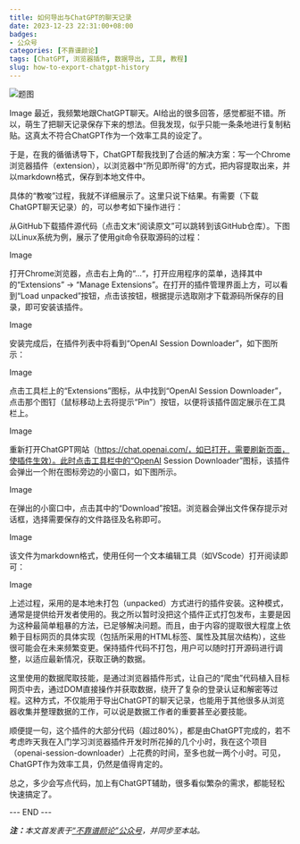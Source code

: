 ```yaml
---
title: 如何导出与ChatGPT的聊天记录
date: 2023-12-23 22:31:00+08:00
badges:
- 公众号
categories: [不靠谱颜论]
tags: [ChatGPT, 浏览器插件, 数据导出, 工具, 教程]
slug: how-to-export-chatgpt-history
---
```


<div class="p-3 text-center">
  <img class="img-fluid" src="/images/2023/1223/01.png" alt="题图" style="max-width:640px">
</div>

Image
最近，我频繁地跟ChatGPT聊天。AI给出的很多回答，感觉都挺不错。所以，萌生了把聊天记录保存下来的想法。但我发现，似乎只能一条条地进行复制粘贴。这真太不符合ChatGPT作为一个效率工具的设定了。

于是，在我的循循诱导下，ChatGPT帮我找到了合适的解决方案：写一个Chrome浏览器插件（extension），以浏览器中“所见即所得”的方式，把内容提取出来，并以markdown格式，保存到本地文件中。

具体的“教唆”过程，我就不详细展示了。这里只说下结果。有需要（下载ChatGPT聊天记录）的，可以参考如下操作进行：

从GitHub下载插件源代码（点击文末“阅读原文”可以跳转到该GitHub仓库）。下图以Linux系统为例，展示了使用git命令获取源码的过程：

Image



打开Chrome浏览器，点击右上角的“…“，打开应用程序的菜单，选择其中的“Extensions” -> “Manage Extensions”。在打开的插件管理界面上方，可以看到“Load unpacked”按钮，点击该按钮，根据提示选取刚才下载源码所保存的目录，即可安装该插件。

Image



安装完成后，在插件列表中将看到“OpenAI Session Downloader”，如下图所示：

Image



点击工具栏上的“Extensions”图标，从中找到“OpenAI Session Downloader”，点击那个图钉（鼠标移动上去将提示“Pin”）按钮，以便将该插件固定展示在工具栏上。

Image



重新打开ChatGPT网站（https://chat.openai.com/，如已打开，需要刷新页面，使插件生效）。此时点击工具栏中的“OpenAI Session Downloader”图标，该插件会弹出一个附在图标旁边的小窗口，如下图所示。

Image



在弹出的小窗口中，点击其中的“Download”按钮。浏览器会弹出文件保存提示对话框，选择需要保存的文件路径及名称即可。

Image



该文件为markdown格式，使用任何一个文本编辑工具（如VScode）打开阅读即可：

Image



上述过程，采用的是本地未打包（unpacked）方式进行的插件安装。这种模式，通常是提供给开发者使用的。我之所以暂时没把这个插件正式打包发布，主要是因为这种最简单粗暴的方法，已足够解决问题。而且，由于内容的提取很大程度上依赖于目标网页的具体实现（包括所采用的HTML标签、属性及其层次结构），这些很可能会在未来频繁变更。保持插件代码不打包，用户可以随时打开源码进行调整，以适应最新情况，获取正确的数据。

这里使用的数据爬取技能，是通过浏览器插件形式，让自己的“爬虫”代码植入目标网页中去，通过DOM直接操作并获取数据，绕开了复杂的登录认证和解密等过程。这种方式，不仅能用于导出ChatGPT的聊天记录，也能用于其他很多从浏览器收集并整理数据的工作，可以说是数据工作者的重要甚至必要技能。

顺便提一句，这个插件的大部分代码（超过80%），都是由ChatGPT完成的，若不考虑昨天我在入门学习浏览器插件开发时所花掉的几个小时，我在这个项目（openai-session-downloader）上花费的时间，至多也就一两个小时。可见，ChatGPT作为效率工具，仍然是值得肯定的。

总之，多少会写点代码，加上有ChatGPT辅助，很多看似繁杂的需求，都能轻松快速搞定了。

<div class="p-5 text-center">--- END ---</div>

<i><b>注：</b>本文首发表于[“不靠谱颜论”公众号](https://mp.weixin.qq.com/s/U2bEu1eki38cJGsbsf3snA)，并同步至本站。</i>
